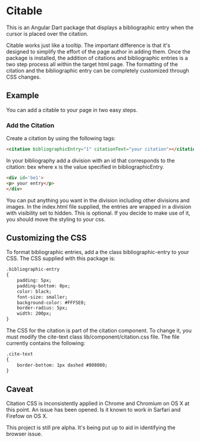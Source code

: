 # Citable
This is an Angular Dart package that displays a bibliographic entry when the cursor is placed over the citation.

Citable works just like a tooltip. The important difference is that it's designed to simplify the effort of the page author in adding them. Once the package is installed, the addition of citations and bibliographic entries is a two step process all within the target html page. The formatting of the citation and the bibliographic entry can be completely customized through CSS changes.

## Example
You can add a citable to your page in two easy steps.

### Add the Citation

Create a citation by using the following tags:

```html
<citation bibliographicEntry="1" citationText="your citation"></citation>
```

In your bibliography add a division with an id that corresponds to the citation: bex where x is the value specified in bibliographicEntry. 

```html
<div id='be1'>
<p> your entry</p>
</div>
```

You can put anything you want in the division including other divisions and images. In the index.html file supplied, the entries are wrapped in a division with visibility set to hidden. This is optional. If you decide to make use of it, you should move the styling to your css.

## Customizing the CSS

To format bibliographic entries, add a the class bibliographic-entry to your CSS. The CSS supplied with this package is:

```html
.bibliographic-entry
{
    padding: 5px;
    padding-bottom: 0px;
    color: black;
    font-size: smaller;
    background-color: #FFF5E0;
    border-radius: 5px;
    width: 200px;
}
```

The CSS for the citation is part of the citation component. To change it, you must modify the cite-text class lib/component/citation.css file. The file currently contains the following:
```html
.cite-text
{
    border-bottom: 1px dashed #808080;
}
```
## Caveat
Citation CSS is inconsistently applied in Chrome and Chromium on OS X at this point. An issue has been opened. Is it known to work in Sarfari and Firefow on OS X.

This project is still pre alpha. It's being put up to aid in identifying the browser issue.
